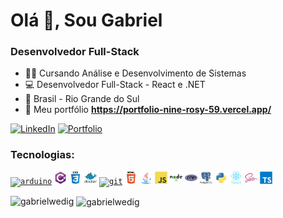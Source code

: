 <h1 align="left">Olá 👋, Sou Gabriel</h1>
<h3 align="left">Desenvolvedor Full-Stack</h3>

- 👨‍💻 Cursando Análise e Desenvolvimento de Sistemas
- 💻 Desenvolvedor Full-Stack - React e .NET
- 📍 Brasil - Rio Grande do Sul
- 🚀 Meu portfólio **https://portfolio-nine-rosy-59.vercel.app/**

<a href="https://www.linkedin.com/in/gabrielgw/" target="_blank" rel="noreferrer"><img src="https://i.ibb.co/TKd53k9/button.png" alt="LinkedIn" width="120"/></a>
<a href="https://portfolio-nine-rosy-59.vercel.app/" target="_blank" rel="noreferrer"><img src="https://i.ibb.co/L6PFLQT/button1.png" alt="Portfolio" width="120"/></a>

<h3 align="left">Tecnologias:</h3>
<p align="left">
    <code><a href="https://www.arduino.cc/" target="_blank" rel="noreferrer"><img src="https://cdn.worldvectorlogo.com/logos/arduino-1.svg" alt="arduino" width="20" height="20"/></a></code>
    <code><a href="https://www.w3schools.com/cs/" target="_blank" rel="noreferrer"><img src="https://raw.githubusercontent.com/devicons/devicon/master/icons/csharp/csharp-original.svg" alt="csharp" width="20" height="20"/></a></code>
    <code><a href="https://www.w3schools.com/css/" target="_blank" rel="noreferrer"><img src="https://raw.githubusercontent.com/devicons/devicon/master/icons/css3/css3-original-wordmark.svg" alt="css3" width="20" height="20"/></a></code>
    <code><a href="https://www.docker.com/" target="_blank" rel="noreferrer"><img src="https://raw.githubusercontent.com/devicons/devicon/master/icons/docker/docker-original-wordmark.svg" alt="docker" width="20" height="20"/></a></code>
    <code><a href="https://git-scm.com/" target="_blank" rel="noreferrer"><img src="https://www.vectorlogo.zone/logos/git-scm/git-scm-icon.svg" alt="git" width="20" height="20"/></a></code>
    <code><a href="https://www.w3.org/html/" target="_blank" rel="noreferrer"><img src="https://raw.githubusercontent.com/devicons/devicon/master/icons/html5/html5-original-wordmark.svg" alt="html5" width="20" height="20"/></a></code>
    <code><a href="https://www.java.com" target="_blank" rel="noreferrer"><img src="https://raw.githubusercontent.com/devicons/devicon/master/icons/java/java-original.svg" alt="java" width="20" height="20"/></a></code>
    <code><a href="https://developer.mozilla.org/en-US/docs/Web/JavaScript" target="_blank" rel="noreferrer"><img src="https://raw.githubusercontent.com/devicons/devicon/master/icons/javascript/javascript-original.svg" alt="javascript" width="20" height="20"/></a></code>
    <code><a href="https://nodejs.org" target="_blank" rel="noreferrer"><img src="https://raw.githubusercontent.com/devicons/devicon/master/icons/nodejs/nodejs-original-wordmark.svg" alt="nodejs" width="20" height="20"/></a></code>
    <code><a href="https://www.php.net" target="_blank" rel="noreferrer"><img src="https://raw.githubusercontent.com/devicons/devicon/master/icons/php/php-original.svg" alt="php" width="20" height="20"/></a></code>
    <code><a href="https://www.postgresql.org" target="_blank" rel="noreferrer"><img src="https://raw.githubusercontent.com/devicons/devicon/master/icons/postgresql/postgresql-original-wordmark.svg" alt="postgresql" width="20" height="20"/></a></code>
    <code><a href="https://www.python.org" target="_blank" rel="noreferrer"><img src="https://raw.githubusercontent.com/devicons/devicon/master/icons/python/python-original.svg" alt="python" width="20" height="20"/></a></code>
    <code><a href="https://reactjs.org/" target="_blank" rel="noreferrer"><img src="https://raw.githubusercontent.com/devicons/devicon/master/icons/react/react-original-wordmark.svg" alt="react" width="20" height="20"/></a></code>
    <code><a href="https://sass-lang.com" target="_blank" rel="noreferrer"><img src="https://raw.githubusercontent.com/devicons/devicon/master/icons/sass/sass-original.svg" alt="sass" width="20" height="20"/></a></code>
    <code><a href="https://www.typescriptlang.org/" target="_blank" rel="noreferrer"><img src="https://raw.githubusercontent.com/devicons/devicon/master/icons/typescript/typescript-original.svg" alt="typescript" width="20" height="20"/></a></code>
</p>

<p><img align="left" src="https://github-readme-stats.vercel.app/api/top-langs?username=gabrielwedig&show_icons=true&locale=en&layout=compact" alt="gabrielwedig" /></p>

<p>&nbsp;<img align="center" src="https://github-readme-stats.vercel.app/api?username=gabrielwedig&show_icons=true&locale=en" alt="gabrielwedig" /></p>
